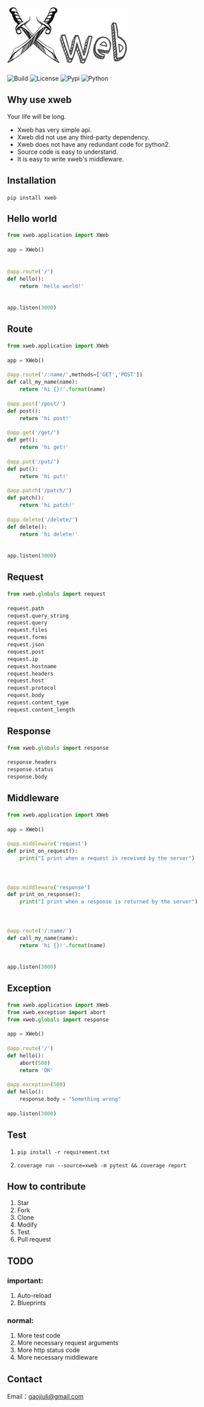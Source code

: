 # ![[logo](https://github.com/gaojiuli/xweb)](logo.png)


![[Build](https://travis-ci.org/gaojiuli/xweb)](https://travis-ci.org/gaojiuli/xweb.svg?branch=master)
![[License](https://pypi.python.org/pypi/xweb/)](https://img.shields.io/pypi/l/xweb.svg)
![[Pypi](https://pypi.python.org/pypi/xweb/)](https://img.shields.io/pypi/v/xweb.svg)
![[Python](https://pypi.python.org/pypi/xweb/)](https://img.shields.io/pypi/pyversions/xweb.svg)

## Why use xweb

Your life will be long.

- Xweb has very simple api. 
- Xweb did not use any third-party dependency.
- Xweb does not have any redundant code for python2.
- Source code is easy to understand.
- It is easy to write xweb's middleware. 

## Installation

`pip install xweb`

## Hello world
```python
from xweb.application import XWeb

app = XWeb()


@app.route('/')
def hello():
    return 'hello world!'


app.listen(3000)
```

## Route

```python
from xweb.application import XWeb

app = XWeb()

@app.route('/:name/',methods=['GET','POST'])
def call_my_name(name):
    return 'hi {}!'.format(name)
    
@app.post('/post/')
def post():
    return 'hi post!'
    
@app.get('/get/')
def get():
    return 'hi get!'

@app.put('/put/')
def put():
    return 'hi put!'

@app.patch('/patch/')
def patch():
    return 'hi patch!'

@app.delete('/delete/')
def delete():
    return 'hi delete!'
    

app.listen(3000)
```

## Request

```python
from xweb.globals import request

request.path
request.query_string
request.query
request.files
request.forms
request.json
request.post
request.ip
request.hostname
request.headers
request.host
request.protocol
request.body
request.content_type
request.content_length

```


## Response

```python
from xweb.globals import response

response.headers
response.status
response.body
```

## Middleware

```python
from xweb.application import XWeb

app = XWeb()

@app.middleware('request')
def print_on_request():
    print("I print when a request is received by the server")



@app.middleware('response')
def print_on_response():
    print("I print when a response is returned by the server")



@app.route('/:name/')
def call_my_name(name):
    return 'hi {}!'.format(name)


app.listen(3000)
```

## Exception

```python
from xweb.application import XWeb
from xweb.exception import abort
from xweb.globals import response

app = XWeb()

@app.route('/')
def hello():
    abort(500)
    return 'OK'
    
@app.exception(500)
def hello():
    response.body = "Something wrong"

app.listen(3000)
```


## Test

1. `pip install -r requirement.txt`

2. `coverage run --source=xweb -m pytest && coverage report`

## How to contribute

1. Star
2. Fork
3. Clone
4. Modify
5. Test
6. Pull request

## TODO

### important:

1. Auto-reload
2. Blueprints

### normal:

1. More test code
2. More necessary request arguments
3. More http status code
4. More necessary middleware 

## Contact

Email：gaojiuli@gmail.com

